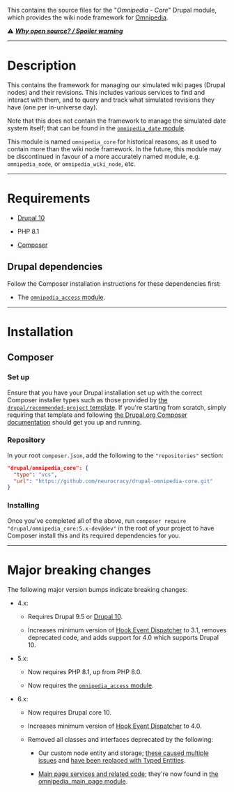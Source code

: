 This contains the source files for the "*Omnipedia - Core*" Drupal module, which
provides the wiki node framework for [Omnipedia](https://omnipedia.app/).

⚠️ ***[Why open source? / Spoiler warning](https://omnipedia.app/open-source)***

----

# Description

This contains the framework for managing our simulated wiki pages (Drupal nodes)
and their revisions. This includes various services to find and interact with
them, and to query and track what simulated revisions they have (one per
in-universe day).

Note that this does not contain the framework to manage the simulated date
system itself; that can be found in the [`omnipedia_date`
module](https://github.com/neurocracy/drupal-omnipedia-date).

This module is named `omnipedia_core` for historical reasons, as it used to
contain more than the wiki node framework. In the future, this module may be
discontinued in favour of a more accurately named module, e.g.
`omnipedia_node`, or `omnipedia_wiki_node`, etc.

----

# Requirements

* [Drupal 10](https://www.drupal.org/download)

* PHP 8.1

* [Composer](https://getcomposer.org/)

## Drupal dependencies

Follow the Composer installation instructions for these dependencies first:

* The [`omnipedia_access` module](https://github.com/neurocracy/drupal-omnipedia-access).

----

# Installation

## Composer

### Set up

Ensure that you have your Drupal installation set up with the correct Composer
installer types such as those provided by [the `drupal/recommended-project`
template](https://www.drupal.org/docs/develop/using-composer/starting-a-site-using-drupal-composer-project-templates#s-drupalrecommended-project).
If you're starting from scratch, simply requiring that template and following
[the Drupal.org Composer
documentation](https://www.drupal.org/docs/develop/using-composer/starting-a-site-using-drupal-composer-project-templates)
should get you up and running.

### Repository

In your root `composer.json`, add the following to the `"repositories"` section:

```json
"drupal/omnipedia_core": {
  "type": "vcs",
  "url": "https://github.com/neurocracy/drupal-omnipedia-core.git"
}
```

### Installing

Once you've completed all of the above, run `composer require
"drupal/omnipedia_core:5.x-dev@dev"` in the root of your project to have
Composer install this and its required dependencies for you.

----

# Major breaking changes

The following major version bumps indicate breaking changes:

* 4.x:

  * Requires Drupal 9.5 or [Drupal 10](https://www.drupal.org/project/drupal/releases/10.0.0).

  * Increases minimum version of [Hook Event Dispatcher](https://www.drupal.org/project/hook_event_dispatcher) to 3.1, removes deprecated code, and adds support for 4.0 which supports Drupal 10.

* 5.x:

  * Now requires PHP 8.1, up from PHP 8.0.

  * Now requires the [`omnipedia_access` module](https://github.com/neurocracy/drupal-omnipedia-access).

* 6.x:

  * Now requires Drupal core 10.

  * Increases minimum version of [Hook Event Dispatcher](https://www.drupal.org/project/hook_event_dispatcher) to 4.0.

  * Removed all classes and interfaces deprecated by the following:

    * Our custom node entity and storage; [these caused multiple issues](https://github.com/neurocracy/drupal-omnipedia-core/issues/4) and [have been replaced with Typed Entities](https://github.com/neurocracy/drupal-omnipedia-core/issues/19).

    * [Main page services and related code](https://github.com/neurocracy/drupal-omnipedia-core/issues/18); they're now found in [the omnipedia_main_page module](https://github.com/neurocracy/drupal-omnipedia-main-page).
